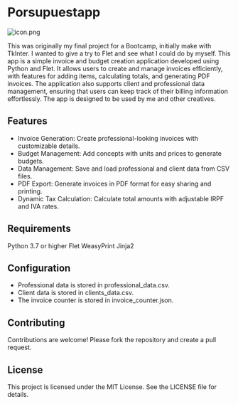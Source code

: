 # Porsupuestapp

![icon.png](https://file%2B.vscode-resource.vscode-cdn.net/Users/pabloizaguerri/Library/Mobile%20Documents/com~apple~CloudDocs/Coding/Coding%20Room/Porsupuestapp/Files/icon.png?version%3D1727745712517)

This was originally my final project for a Bootcamp, initially make with TkInter.
I wanted to give a try to Flet and see what I could do by myself.
This app is a simple invoice and budget creation application developed using Python and Flet. It allows users to create and manage invoices efficiently, with features for adding items, calculating totals, and generating PDF invoices. The application also supports client and professional data management, ensuring that users can keep track of their billing information effortlessly.
The app is designed to be used by me and other creatives.

## Features
- Invoice Generation: Create professional-looking invoices with customizable details.
- Budget Management: Add concepts with units and prices to generate budgets.
- Data Management: Save and load professional and client data from CSV files.
- PDF Export: Generate invoices in PDF format for easy sharing and printing.
- Dynamic Tax Calculation: Calculate total amounts with adjustable IRPF and IVA rates.

## Requirements
Python 3.7 or higher
Flet
WeasyPrint
Jinja2

## Configuration
- Professional data is stored in professional_data.csv.
- Client data is stored in clients_data.csv.
- The invoice counter is stored in invoice_counter.json.

## Contributing
Contributions are welcome! Please fork the repository and create a pull request.

## License
This project is licensed under the MIT License. See the LICENSE file for details.